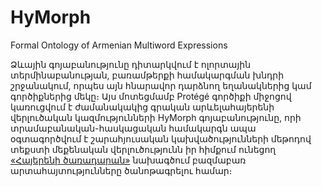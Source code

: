 # HyMorph
Formal Ontology of Armenian Multiword Expressions

Ձևային գոյաբանությունը դիտարկվում է ոլորտային տերմինաբանության, բառամթերքի համակարգման խնդրի շրջանակում, որպես այն հնարավոր դարձնող եղանակներից կամ գործիքներից մեկը։ Այս մոտեցմամբ Protégé գործիքի միջոցով կառուցվում է ժամանակակից գրական արևելահայերենի վերլուծական կազմությունների HyMorph գոյաբանությունը, որի տրամաբանական-հասկացական համակարգն ապա օգտագործվում է շարահյուսական կախվածությունների մեթոդով տեքստի մեքենական վերլուծությունն իր հիմքում ունեցող [«Հայերենի ծառադարան»](https://github.com/UniversalDependencies/UD_Armenian-ArmTDP) նախագծում բազմաբառ արտահայտությունները ծանոթագրելու համար։
